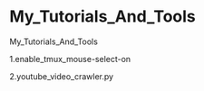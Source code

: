 # My_Tutorials_And_Tools
My_Tutorials_And_Tools

1.enable_tmux_mouse-select-on

2.youtube_video_crawler.py
